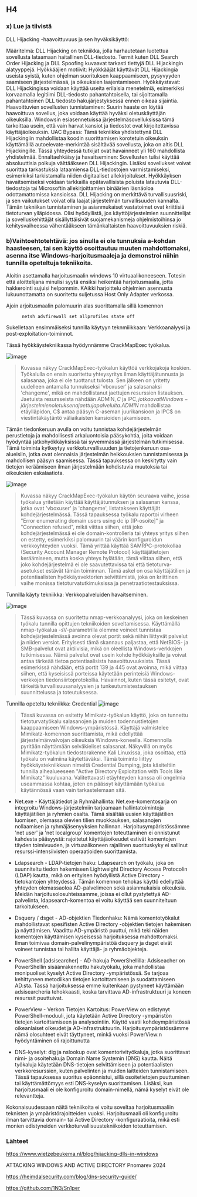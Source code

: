 ## H4

### x) Lue ja tiivistä



DLL Hijacking -haavoittuvuus ja sen hyväksikäyttö:

Määritelmä: DLL Hijacking on tekniikka, jolla harhautetaan luotettua sovellusta lataamaan haitallinen DLL-tiedosto. Termit kuten DLL Search Order Hijacking ja DLL Spoofing kuvaavat tarkasti tiettyjä DLL Hijackingin alatyyppejä.
Hyökkääjien motiivit: Hyökkääjät käyttävät DLL Hijackingia useista syistä, kuten ohjelman suorituksen kaappaamiseen, pysyvyyden saamiseen järjestelmässä, ja oikeuksien laajentamiseen.
Hyökkäystavat: DLL Hijackingissa voidaan käyttää useita erilaisia menetelmiä, esimerkiksi korvaamalla legitiimi DLL-tiedosto pahantahtoisella, tai sijoittamalla pahantahtoinen DLL tiedosto hakujärjestyksessä ennen oikeaa sijaintia.
Haavoittuvien sovellusten tunnistaminen: Suurin haaste on löytää haavoittuva sovellus, joka voidaan käyttää hyväksi oletuskäyttäjän oikeuksilla. Windowsin esiasennetuissa järjestelmäsovelluksissa tämä tarkoittaa usein, että vain harvat kansiot ja tiedostot ovat kirjoitettavissa käyttäjäoikeuksin.
UAC Bypass: Tämä tekniikka yhdistettynä DLL Hijackingiin mahdollistaa koodin suorittamisen korotetuin oikeuksin käyttämällä autoelevate-merkintää sisältävää sovellusta, joka on altis DLL Hijackingille. Tässä yhteydessä tutkijat ovat havainneet yli 160 mahdollista yhdistelmää.
Ennaltaehkäisy ja havaitseminen: Sovellusten tulisi käyttää absoluuttisia polkuja välttääkseen DLL Hijackingin. Lisäksi sovellukset voivat suorittaa tarkastuksia lataamiensa DLL-tiedostojen varmistamiseksi, esimerkiksi tarkistamalla niiden digitaaliset allekirjoitukset. Hyökkäyksen havaitsemiseksi voidaan tarkkailla epätavallisista poluista latautuvia DLL-tiedostoja tai Microsoftin allekirjoittamien binäärien läsnäoloa odottamattomissa kansioissa.
DLL Hijacking on merkittävä turvallisuusriski, ja sen vaikutukset voivat olla laajat järjestelmän turvallisuuden kannalta. Tämän tekniikan tunnistaminen ja asianmukaiset vastatoimet ovat kriittisiä tietoturvan ylläpidossa. Olisi hyödyllistä, jos käyttöjärjestelmien suunnittelijat ja sovelluskehittäjät sisällyttäisivät suojamekanismeja ohjelmistoihinsa jo kehitysvaiheessa vähentääkseen tämänkaltaisten haavoittuvuuksien riskiä.



### b)Vaihtoehtotehtävä: jos sinulla ei ole tunnuksia a-kohdan haasteesen, tai sen käyttö osoittautuu muuten mahdottomaksi, asenna itse Windows-harjoitusmaaleja ja demonstroi niihin tunnilla opeteltuja tekniikoita.

Aloitin asettamalla harjoitusmaalin windows 10 virtuaalikoneeseen. Totesin että aloittelijana minulisi syytä ensiksi heikentää harjoitusmaalia, jotta hakkerointi sujuisi helpommin. KAikki harjoittelu ohjelmien asennusta lukuunottamatta on suoritettu suljetussa Host Only Adapter verkossa.

Ajoin arjoitusmaalin palomuurin alas suorittamalla sillä komennon            
          
          netsh advfirewall set allprofiles state off



Sukelletaan ensimmäiseksi tunnilla käytyyn teknmiiikkaan: Verkkoanalyysi ja post-exploitation-toiminnot.

Tässä hyökkäystekniikassa hyödynnämme CrackMapExec työkalua.

![image](https://github.com/vilikaihola/Tunkeutumistestaus/assets/148875596/f3b28f2b-6ae2-4183-b816-68c1bdca323f)

> Kuvassa näkyy CrackMapExec-työkalun käyttöä verkkojakoja koskien. Työkalulla on ensin suoritettu yhteysyritys ilman käyttäjätunnusta ja salasanaa, joka ei ole tuottanut tulosta. Sen jälkeen on yritetty uudelleen antamalla tunnukseksi 'vboxuser' ja salasanaksi 'changeme', mikä on mahdollistanut jaettujen resurssien listauksen. Jaetuista resursseista nähdään ADMIN$, C$ ja IPC$, jotka ovat Windows-järjestelmien oletuksena jaettuja palveluita. ADMIN$ mahdollistaa etäylläpidon, C$ antaa pääsyn C-aseman juurikansioon ja IPC$ on viestintäkäytäntö väliaikaisten kansioiden jakamiseen.

Tämän tiedonkeruun avulla on voitu tunnistaa kohdejärjestelmän perustietoja ja mahdollisesti arkaluontoisia pääsykohtia, joita voidaan hyödyntää jatkohyökkäyksissä tai syvemmässä järjestelmän tutkimisessa. Tämä toiminta kytkeytyy verkkoturvallisuuden ja tietojenkeruun osa-alueisiin, jotka ovat olennaisia järjestelmän heikkouksien tunnistamisessa ja mahdollisen pääsyn saamisessa. Tässä tapauksessa on keskitytty vain tietojen keräämiseen ilman järjestelmään kohdistuvia muutoksia tai oikeuksien eskalaatiota.

![image](https://github.com/vilikaihola/Tunkeutumistestaus/assets/148875596/98f5a7b3-21e4-44a9-a355-1709d57c6ce6)
> Kuvassa näkyy CrackMapExec-työkalun käytön seuraava vaihe, jossa työkalua yritetään käyttää käyttäjätunnuksen ja salasanan kanssa, jotka ovat 'vboxuser' ja 'changeme', listatakseen käyttäjät kohdejärjestelmässä. Tässä tapauksessa työkalu raportoi virheen "Error enumerating domain users using dc ip [IP-osoite]" ja "Connection refused", mikä viittaa siihen, että joko kohdejärjestelmässä ei ole domain-kontrolleria tai yhteys yritys siihen on estetty, esimerkiksi palomuurin tai väärin konfiguroidun verkkoyhteyden vuoksi.
Tämä yrittää käyttää SAMRPC-protokollaa (Security Account Manager Remote Protocol) käyttäjätietojen keräämiseen, mutta koska yhteys hylätään, tämä viittaa siihen, että joko kohdejärjestelmä ei ole saavutettavissa tai että tietoturva-asetukset estävät tämän toiminnan. Tämä askel on osa käyttäjätilien ja potentiaalisten hyökkäysvektorien selvittämistä, joka on kriittinen vaihe monissa tietoturvatutkimuksissa ja penetraatiotestauksissa.

Tunnilla käyty tekniikka: Verkkopalveluiden havaitseminen.

![image](https://github.com/vilikaihola/Tunkeutumistestaus/assets/148875596/dfe5e15a-f232-47cc-be52-0bce49cfee63)
> Tässä kuvassa on suoritettu nmap-verkkoanalyysi, joka on keskeinen työkalu tunnilla opittujen tekniikoiden soveltamisessa. Käyttämällä nmap-työkalua -sV-parametrilla olemme voineet tunnistaa kohdejärjestelmässä avoinna olevat portit sekä niihin liittyvät palvelut ja niiden versiot. Erityisesti tämä skannaus paljastaa, että NetBIOS- ja SMB-palvelut ovat aktiivisia, mikä on oleellista Windows-verkkojen tutkimisessa. Nämä palvelut ovat usein kohde hyökkäyksille ja voivat antaa tärkeää tietoa potentiaalisista haavoittuvuuksista. Tässä esimerkissä nähdään, että portit 139 ja 445 ovat avoinna, mikä viittaa siihen, että kyseisissä porteissa käytetään perinteisiä Windows-verkkojen tiedonsiirtoprotokollia. Havainnot, kuten tässä esitetyt, ovat tärkeitä turvallisuusanalyysien ja tunkeutumistestauksen suunnittelussa ja toteutuksessa.

Tunnilla opeteltu tekniikka: Credential 
![image](https://github.com/vilikaihola/Tunkeutumistestaus/assets/148875596/2570a572-f239-4cb8-ab41-fef9a3477584)
> Tässä kuvassa on esitetty Mimikatz-työkalun käyttö, joka on tunnettu tietoturvatyökalu salasanojen ja muiden todennustietojen kaappaamiseen Windows-ympäristössä. Käyttäjä valmistelee Mimikatz-komennon suorittamista, mikä edellyttää järjestelmänvalvojan oikeuksia Windows-koneella. Komennolla pyritään näyttämään selväkieliset salasanat. Näkyvillä on myös Mimikatz-työkalun tiedostorakenne Kali Linuxissa, joka osoittaa, että työkalu on valmiina käytettäväksi. Tämä toiminto liittyy hyökkäystekniikkaan nimeltä Credential Dumping, jota käsiteltiin tunnilla aihealueeseen "Active Directory Exploitation with Tools like Mimikatz" kuuluvana. Valitettavasti etäyhteyden kanssa oli ongelmia useammassa kohtaa, joten en päässyt käyttämään työkalua käytännössä vaan vain tarkastelemaan sitä.

* Net.exe - Käyttäjätiedot ja Ryhmähallinta:
Net.exe-komentosarja on integroitu Windows-järjestelmiin tarjoamaan hallintatoimintoja käyttäjätilien ja ryhmien osalta. Tämä sisältää uusien käyttäjätilien luomisen, olemassa olevien tilien muokkauksen, salasanojen nollaamisen ja ryhmäjäsenyyksien hallinnan. Harjoitusympäristössämme 'net user' ja 'net localgroup' komentojen toteuttaminen ei onnistunut kahdesta pääsyystä: rajoitetut käyttäjäoikeudet estivät komentojen täyden toimivuuden, ja virtuaalikoneen rajallinen suorituskyky ei sallinut resurssi-intensiivisten operaatioiden suorittamista.

* Ldapsearch - LDAP-tietojen haku:
Ldapsearch on työkalu, joka on suunniteltu tiedon hakemiseen Lightweight Directory Access Protocolin (LDAP) kautta, mikä on erityisen hyödyllistä Active Directory -tietokantojen yhteydessä. Tämän komennon tehokas käyttö edellyttää yhteyden olemassaoloa AD-palvelimeen sekä asianmukaisia oikeuksia. Meidän harjoitusolosuhteissamme, joissa ei ollut pystytettyä AD-palvelinta, ldapsearch-komentoa ei voitu käyttää sen suunniteltuun tarkoitukseen.

* Dsquery / dsget - AD-objektien Tiedonhaku:
Nämä komentotyökalut mahdollistavat spesifisten Active Directory -objektien tietojen hakemisen ja näyttämisen. Vaadittu AD-ympäristö puuttui, mikä teki näiden komentojen käyttämisen kyseisessä harjoituksessa mahdottomaksi. Ilman toimivaa domain-palvelinympäristöä dsquery ja dsget eivät voineet tunnistaa tai hallita käyttäjä- ja ryhmäobjekteja.

* PowerShell [adsisearcher] - AD-hakuja PowerShellilla:
Adsiseacher on PowerShellin sisäänrakennettu hakutyökalu, joka mahdollistaa monipuoliset kyselyt Active Directory -ympäristössä. Se tarjoaa kehittyneen metodiikan tietojen kartoittamiseen ja suodattamiseen AD:sta. Tässä harjoituksessa emme kuitenkaan pystyneet käyttämään adsisearcheria tehokkaasti, koska tarvittava AD-infrastruktuuri ja koneen resurssit puuttuivat.

* PowerView - Verkon Tietojen Kartoitus:
PowerView on edistynyt PowerShell-moduuli, jota käytetään Active Directory -ympäristön tietojen kartoittamiseen ja analysointiin. Käyttö vaatii kohdeympäristössä oikeanlaiset oikeudet ja AD-infrastruktuurin. Harjoitusympäristössämme nämä olosuhteet eivät täyttyneet, minkä vuoksi PowerView:n hyödyntäminen oli rajoittunutta
 
* DNS-kyselyt:
dig ja nslookup ovat komentorivityökaluja, jotka suorittavat nimi- ja osoitehakuja Domain Name Systemin (DNS) kautta. Näitä työkaluja käytetään DNS-tietojen selvittämiseen ja potentiaalisten verkkoresurssien, kuten palvelinten ja muiden laitteiden tunnistamiseen. Tässä tapauksessa suoritus epäonnistui, sillä osoitetietojen puuttuminen tai käyttämättömyys esti DNS-kyselyn suorittamisen. Lisäksi, kun harjoitusmaali ei ole konfiguroitu domain-nimellä, nämä kyselyt eivät ole relevantteja.
 
 
 
 
Kokonaisuudessaan näitä tekniikoita ei voitu soveltaa harjoitusmaaliin teknisten ja ympäristörajoitteiden vuoksi. Harjoitusmaali oli konfiguroitu ilman tarvittavia domain- tai Active Directory -konfiguraatioita, mikä esti monien edistyneiden verkkoturvallisuustekniikoiden toteuttamisen.

### Lähteet

https://www.wietzebeukema.nl/blog/hijacking-dlls-in-windows

ATTACKING WINDOWS AND ACTIVE DIRECTORY Pnomarev 2024

https://heimdalsecurity.com/blog/dns-security-guide/

https://github.com/1N3/Sn1per
